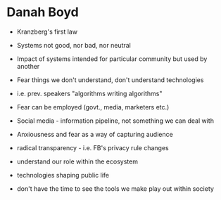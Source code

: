 Danah Boyd
===

* Kranzberg's first law
* Systems not good, nor bad, nor neutral
* Impact of systems intended for particular community but used by another

* Fear things we don't understand, don't understand technologies
* i.e. prev. speakers "algorithms writing algorithms"
* Fear can be employed (govt., media, marketers etc.)
* Social media - information pipeline, not something we can deal with
* Anxiousness and fear as a way of capturing audience

* radical transparency - i.e. FB's privacy rule changes
* understand our role within the ecosystem
* technologies shaping public life
* don't have the time to see the tools we make play out within society